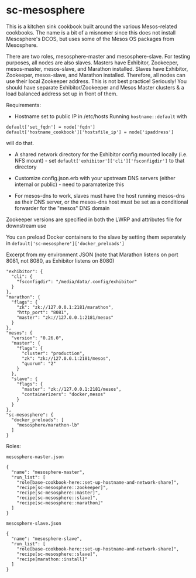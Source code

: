 # sc-mesosphere

This is a kitchen sink cookbook built around the various Mesos-related cookbooks. The name is a bit of a misnomer since this does not install Mesosphere's DCOS, but uses some of the Mesos OS packages from Mesosphere.

There are two roles, mesosphere-master and mesosphere-slave. For testing purposes, all nodes are also slaves. Masters have Exhibitor, Zookeeper, mesos-master, mesos-slave, and Marathon installed. Slaves have Exhibitor, Zookeeper, mesos-slave, and Marathon installed. Therefore, all nodes can use their local Zookeeper address. This is not best practice! Seriously! You should have separate Exhibitor/Zookeeper and Mesos Master clusters & a load balanced address set up in front of them.

Requirements:

 - Hostname set to public IP in /etc/hosts
Running `hostname::default` with

```
default['set_fqdn'] = node['fqdn']
default['hostname_cookbook']['hostsfile_ip'] = node['ipaddress']
```

will do that.

 - A shared network directory for the Exhibitor config mounted locally (i.e. NFS mount) - set `default['exhibitor']['cli']['fsconfigdir']` to that directory

 - Customize config.json.erb with your upstream DNS servers (either internal or public) - need to paramaterize this

 - For mesos-dns to work, slaves must have the host running mesos-dns as their DNS server, or the mesos-dns host must be set as a conditional forwarder for the "mesos" DNS domain

Zookeeper versions are specified in both the LWRP and attributes file for downstream use

You can preload Docker containers to the slave by setting them seperately in `default['sc-mesosphere']['docker_preloads']`

Excerpt from my environment JSON (note that Marathon listens on port 8081, not 8080, as Exhibitor listens on 8080)

```
"exhibitor": {
  "cli": {
    "fsconfigdir": "/media/data/.config/exhibitor"
  }
},
"marathon": {
  "flags": {
    "zk": "zk://127.0.0.1:2181/marathon",
    "http_port": "8081",
    "master": "zk://127.0.0.1:2181/mesos"
  }
},
"mesos": {
  "version": "0.26.0",
  "master": {
    "flags": {
      "cluster": "production",
      "zk": "zk://127.0.0.1:2181/mesos",
      "quorum": "2"
    }
  },
  "slave": {
    "flags": {
      "master": "zk://127.0.0.1:2181/mesos",
      "containerizers": "docker,mesos"
    }
  }
},
"sc-mesosphere": {
  "docker_preloads": [
    "mesosphere/marathon-lb"
  ]
}
```

Roles:

`mesosphere-master.json`
```
{
  "name": "mesosphere-master",
  "run_list": [
    "role[base-cookbook-here::set-up-hostname-and-network-share]",
    "recipe[sc-mesosphere::zookeeper]",
    "recipe[sc-mesosphere::master]",
    "recipe[sc-mesosphere::slave]",
    "recipe[sc-mesosphere::marathon]"
  ]
}
```

`mesosphere-slave.json`
```
{
  "name": "mesosphere-slave",
  "run_list": [
    "role[base-cookbook-here::set-up-hostname-and-network-share]",
    "recipe[sc-mesosphere::slave]",
    "recipe[marathon::install]"
  ]
}
```
